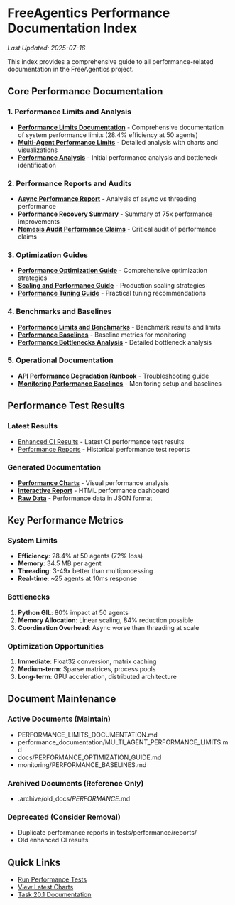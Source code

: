 # FreeAgentics Performance Documentation Index

_Last Updated: 2025-07-16_

This index provides a comprehensive guide to all performance-related documentation in the FreeAgentics project.

## Core Performance Documentation

### 1. Performance Limits and Analysis

- **[Performance Limits Documentation](PERFORMANCE_LIMITS_DOCUMENTATION.md)** - Comprehensive documentation of system performance limits (28.4% efficiency at 50 agents)
- **[Multi-Agent Performance Limits](performance_documentation/MULTI_AGENT_PERFORMANCE_LIMITS.md)** - Detailed analysis with charts and visualizations
- **[Performance Analysis](PERFORMANCE_ANALYSIS.md)** - Initial performance analysis and bottleneck identification

### 2. Performance Reports and Audits

- **[Async Performance Report](ASYNC_PERFORMANCE_REPORT.md)** - Analysis of async vs threading performance
- **[Performance Recovery Summary](PERFORMANCE_RECOVERY_SUMMARY.md)** - Summary of 75x performance improvements
- **[Nemesis Audit Performance Claims](NEMESIS_AUDIT_PERFORMANCE_CLAIMS.md)** - Critical audit of performance claims

### 3. Optimization Guides

- **[Performance Optimization Guide](docs/PERFORMANCE_OPTIMIZATION_GUIDE.md)** - Comprehensive optimization strategies
- **[Scaling and Performance Guide](docs/operations/SCALING_AND_PERFORMANCE_OPTIMIZATION_GUIDE.md)** - Production scaling strategies
- **[Performance Tuning Guide](benchmarks/performance_tuning_guide.md)** - Practical tuning recommendations

### 4. Benchmarks and Baselines

- **[Performance Limits and Benchmarks](docs/performance/PERFORMANCE_LIMITS_AND_BENCHMARKS.md)** - Benchmark results and limits
- **[Performance Baselines](monitoring/PERFORMANCE_BASELINES.md)** - Baseline metrics for monitoring
- **[Performance Bottlenecks Analysis](docs/PERFORMANCE_BOTTLENECKS_ANALYSIS.md)** - Detailed bottleneck analysis

### 5. Operational Documentation

- **[API Performance Degradation Runbook](docs/runbooks/api_performance_degradation.md)** - Troubleshooting guide
- **[Monitoring Performance Baselines](docs/monitoring/PERFORMANCE_BASELINES.md)** - Monitoring setup and baselines

## Performance Test Results

### Latest Results

- [Enhanced CI Results](tests/performance/enhanced_ci_results/) - Latest CI performance test results
- [Performance Reports](tests/performance/reports/) - Historical performance test reports

### Generated Documentation

- **[Performance Charts](performance_documentation/charts/)** - Visual performance analysis
- **[Interactive Report](performance_documentation/performance_report.html)** - HTML performance dashboard
- **[Raw Data](performance_documentation/performance_data.json)** - Performance data in JSON format

## Key Performance Metrics

### System Limits

- **Efficiency**: 28.4% at 50 agents (72% loss)
- **Memory**: 34.5 MB per agent
- **Threading**: 3-49x better than multiprocessing
- **Real-time**: ~25 agents at 10ms response

### Bottlenecks

1. **Python GIL**: 80% impact at 50 agents
2. **Memory Allocation**: Linear scaling, 84% reduction possible
3. **Coordination Overhead**: Async worse than threading at scale

### Optimization Opportunities

1. **Immediate**: Float32 conversion, matrix caching
2. **Medium-term**: Sparse matrices, process pools
3. **Long-term**: GPU acceleration, distributed architecture

## Document Maintenance

### Active Documents (Maintain)

- PERFORMANCE_LIMITS_DOCUMENTATION.md
- performance_documentation/MULTI_AGENT_PERFORMANCE_LIMITS.md
- docs/PERFORMANCE_OPTIMIZATION_GUIDE.md
- monitoring/PERFORMANCE_BASELINES.md

### Archived Documents (Reference Only)

- .archive/old_docs/_PERFORMANCE_.md

### Deprecated (Consider Removal)

- Duplicate performance reports in tests/performance/reports/
- Old enhanced CI results

## Quick Links

- [Run Performance Tests](scripts/generate_performance_documentation.py)
- [View Latest Charts](performance_documentation/charts/)
- [Task 20.1 Documentation](CLEANUP_PLAN_20250716_TASK_20_1.md)
